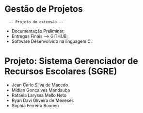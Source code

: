 # Gestão de Projetos
      -- Projeto de extensão --
- Documentação Preliminar;
- Entregas Finais --> GITHUB; 
- Software Desenvolvido na linguagem C.


# Projeto: Sistema Gerenciador de Recursos Escolares (SGRE)

- Jean Carlo Silva de Macedo
- Midian Goncalves Mandauba
- Rafaela Laryssa Mello Neto
- Ryan Davi Oliveira de Meneses
- Sophia Ferreira Boonen

